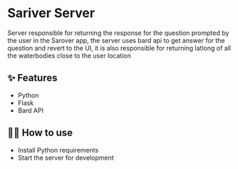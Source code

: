 # Sariver Server
Server responsible for returning the response for the question prompted by the user in the Sarover app, the server uses bard api to get answer for the question and revert to the UI, it is also responsible for returning latlong of all the waterbodies close to the user location

## ✨ Features

- Python
- Flask
- Bard API

## 💁‍♀️ How to use

- Install Python requirements
- Start the server for development 
